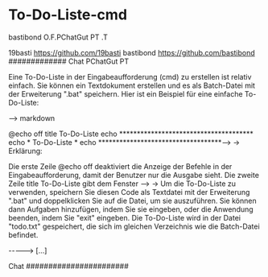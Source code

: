 # To-Do-Liste-cmd
  bastibond O.F.PChatGut PT .T
  
  19basti https://github.com/19basti
  bastibond  https://github.com/bastibond
#############
Chat
PChatGut PT

Eine To-Do-Liste in der Eingabeaufforderung (cmd) zu erstellen ist relativ einfach. Sie können ein Textdokument erstellen und es als Batch-Datei mit der Erweiterung ".bat" speichern. Hier ist ein Beispiel für eine einfache To-Do-Liste:

-->
markdown

@echo off
title To-Do-Liste
echo **************************************
echo *            To-Do-Liste             *
echo ***********************************-->
->
Erklärung:

Die erste Zeile @echo off deaktiviert die Anzeige der Befehle in der Eingabeaufforderung, damit der Benutzer nur die Ausgabe sieht.
Die zweite Zeile title To-Do-Liste gibt dem Fenster -->
-> Um die To-Do-Liste zu verwenden, speichern Sie diesen Code als Textdatei mit der Erweiterung ".bat" und doppelklicken Sie auf die Datei, um sie auszuführen. Sie können dann Aufgaben hinzufügen, indem Sie sie eingeben, oder die Anwendung beenden, indem Sie "exit" eingeben. Die To-Do-Liste wird in der Datei "todo.txt" gespeichert, die sich im gleichen Verzeichnis wie die Batch-Datei befindet.

-----> [...]

Chat
#######################
